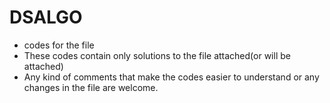 # DSALGO
- codes for the file 
- These codes contain only solutions to the file attached(or will be attached)
- Any kind of comments that make the codes easier to understand or any changes in the file are welcome.
